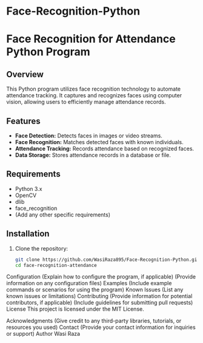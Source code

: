 # Face-Recognition-Python

# Face Recognition for Attendance Python Program

## Overview
This Python program utilizes face recognition technology to automate attendance tracking. It captures and recognizes faces using computer vision, allowing users to efficiently manage attendance records.

## Features
- **Face Detection:** Detects faces in images or video streams.
- **Face Recognition:** Matches detected faces with known individuals.
- **Attendance Tracking:** Records attendance based on recognized faces.
- **Data Storage:** Stores attendance records in a database or file.

## Requirements
- Python 3.x
- OpenCV
- dlib
- face_recognition
- (Add any other specific requirements)

## Installation
1. Clone the repository:
   ```bash
   git clone https://github.com/WasiRaza895/Face-Recognition-Python.git
   cd face-recognition-attendance

Configuration
(Explain how to configure the program, if applicable)
(Provide information on any configuration files)
Examples
(Include example commands or scenarios for using the program)
Known Issues
(List any known issues or limitations)
Contributing
(Provide information for potential contributors, if applicable)
(Include guidelines for submitting pull requests)
License
This project is licensed under the MIT License.

Acknowledgments
(Give credit to any third-party libraries, tutorials, or resources you used)
Contact
(Provide your contact information for inquiries or support)
Author
Wasi Raza
